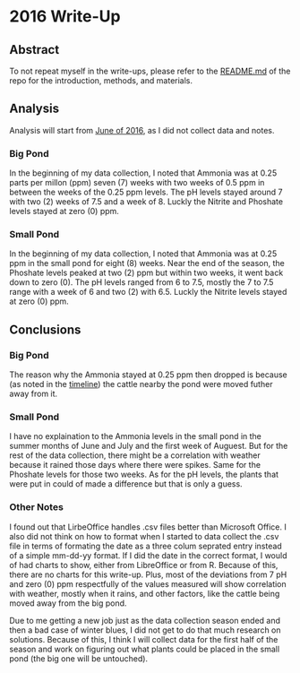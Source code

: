 # 2016 Write-Up

## Abstract

To not repeat myself in the write-ups, please refer to the [README.md](https://github.com/belkinsa/GrailvilleWetlands/blob/master/README.md) of the repo for the introduction, methods, and materials.

## Analysis

Analysis will start from [June of 2016](https://github.com/belkinsa/GrailvilleWetlands/blob/master/notes/timeline.md#2016), as I did not collect data and notes. 

### Big Pond

In the beginning of my data collection, I noted that Ammonia was at 0.25 parts per millon (ppm) seven (7) weeks with two weeks of 0.5 ppm in between the weeks of the 0.25 ppm levels. The pH levels stayed around 7 with two (2) weeks of 7.5 and a week of 8. Luckly the Nitrite and Phoshate levels stayed at zero (0) ppm.

### Small Pond

In the beginning of my data collection, I noted that Ammonia was at 0.25 ppm in the small pond for eight (8) weeks. Near the end of the season, the Phoshate levels peaked at two (2) ppm but within two weeks, it went back down to zero (0). The pH levels ranged from 6 to 7.5, mostly the 7 to 7.5 range with a week of 6 and two (2) with 6.5. Luckly the Nitrite levels stayed at zero (0) ppm.


## Conclusions

### Big Pond

The reason why the Ammonia stayed at 0.25 ppm then dropped is because (as noted in the [timeline](https://github.com/belkinsa/GrailvilleWetlands/blob/master/notes/timeline.md#august-1)) the cattle nearby the pond were moved futher away from it.

### Small Pond

I have no explaination to the Ammonia levels in the small pond in the summer months of June and July and the first week of Auguest. But for the rest of the data collection, there might be a correlation with weather because it rained those days where there were spikes.  Same for the Phoshate levels for those two weeks. As for the pH levels, the plants that were put in could of made a difference but that is only a guess.

### Other Notes

I found out that LirbeOffice handles .csv files better than Microsoft Office. I also did not think on how to format when I started to data collect the .csv file in terms of formating the date as a three colum seprated entry instead of a simple mm-dd-yy format. If I did the date in the correct format, I would of had charts to show, either from LibreOffice or from R. Because of this, there are no charts for this write-up. Plus, most of the deviations from 7 pH and zero (0) ppm respectfully of the values measured will show correlation with weather, mostly when it rains, and other factors, like the cattle being moved away from the big pond.

Due to me getting a new job just as the data collection season ended and then a bad case of winter blues, I did not get to do that much research on solutions. Because of this, I think I will collect data for the first half of the season and work on figuring out what plants could be placed in the small pond (the big one will be untouched).
